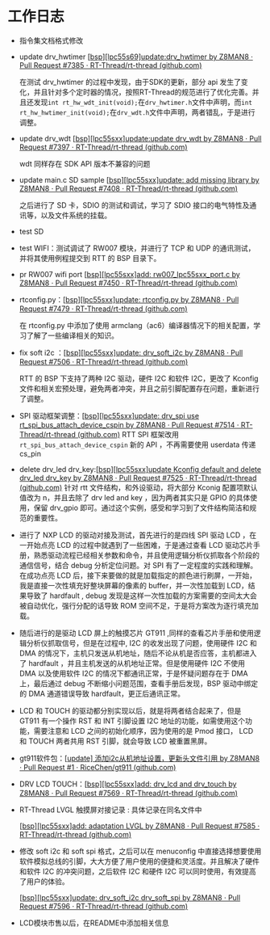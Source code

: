 # 工作日志

- 指令集文档格式修改

- update drv_hwtimer  [[bsp\][lpc55s69]update:drv_hwtimer by Z8MAN8 · Pull Request #7385 · RT-Thread/rt-thread (github.com)](https://github.com/RT-Thread/rt-thread/pull/7385)

  在测试 drv_hwtimer  的过程中发现，由于SDK的更新，部分 api 发生了变化，并且针对多个定时器的情况，按照RT-Thread的规范进行了优化完善。并且还发现`int rt_hw_wdt_init(void);`在`drv_hwtimer.h`文件中声明，而`int rt_hw_hwtimer_init(void);`在`drv_wdt.h`文件中声明，两者错乱，于是进行调整。

- update drv_wdt  [[bsp\][lpc55sxx]update:update drv_wdt by Z8MAN8 · Pull Request #7397 · RT-Thread/rt-thread (github.com)](https://github.com/RT-Thread/rt-thread/pull/7397)

  wdt 同样存在 SDK API 版本不兼容的问题

- update main.c SD sample  [[bsp\][lpc55sxx]update: add missing library by Z8MAN8 · Pull Request #7408 · RT-Thread/rt-thread (github.com)](https://github.com/RT-Thread/rt-thread/pull/7408)

  之后进行了 SD 卡，SDIO 的测试和调试，学习了 SDIO 接口的电气特性及通讯等，以及文件系统的挂载。

- test SD

- test WIFI：测试调试了 RW007 模块，并进行了 TCP 和 UDP 的通讯测试，并将其使用例程提交到 RTT 的 BSP 目录下。

- pr RW007 wifi port  [[bsp\][lpc55sxx]add: rw007_lpc55sxx_port.c by Z8MAN8 · Pull Request #7450 · RT-Thread/rt-thread (github.com)](https://github.com/RT-Thread/rt-thread/pull/7450)

- rtconfig.py：[[bsp\][lpc55sxx]update: rtconfig.py by Z8MAN8 · Pull Request #7479 · RT-Thread/rt-thread (github.com)](https://github.com/RT-Thread/rt-thread/pull/7479)

  在 rtconfig.py 中添加了使用 armclang（ac6）编译器情况下的相关配置，学习了解了一些编译相关的知识。

- fix soft i2c ：[[bsp\][lpc55sxx]update: drv_soft_i2c by Z8MAN8 · Pull Request #7506 · RT-Thread/rt-thread (github.com)](https://github.com/RT-Thread/rt-thread/pull/7506)

  RTT 的 BSP 下支持了两种 I2C 驱动，硬件 I2C 和软件 I2C，更改了 Kconfig 文件和相关宏预处理，避免两者冲突，并且之前引脚配置存在问题，重新进行了调整。

- SPI 驱动框架调整：[[bsp\][lpc55sxx]update: drv_spi use rt_spi_bus_attach_device_cspin by Z8MAN8 · Pull Request #7514 · RT-Thread/rt-thread (github.com)](https://github.com/RT-Thread/rt-thread/pull/7514)
  RTT SPI 框架改用 `rt_spi_bus_attach_device_cspin` 新的 API ，不再需要使用 userdata 传递 cs_pin

- delete drv_led drv_key:[[bsp\][lpc55sxx]update Kconfig default and delete drv_led drv_key by Z8MAN8 · Pull Request #7525 · RT-Thread/rt-thread (github.com)](https://github.com/RT-Thread/rt-thread/pull/7525)
  针对 rtt 文件结构，和外设驱动，将大部分 Kconig 配置项默认值改为 n，并且去除了 drv led and key ，因为两者其实只是 GPIO 的具体使用，保留 drv_gpio 即可。通过这个实例，感受和学习到了文件结构简洁和规范的重要性。

- 进行了 NXP LCD 的驱动对接及测试，首先进行的是四线 SPI 驱动 LCD ，在一开始点亮 LCD 的过程中就遇到了一些困难，于是通过查看 LCD 驱动芯片手册，熟悉驱动流程已经相关参数和命令，并且使用逻辑分析仪抓取各个阶段的通信信号，结合 debug 分析定位问题。对 SPI 有了一定程度的实践和理解。在成功点亮 LCD 后，接下来要做的就是加载指定的颜色进行刷屏，一开始，我是直接一次性填充好整块屏幕的像素的 buffer，并一次性加载到 LCD，结果导致了 hardfault , debug 发现是这样一次性加载的方案需要的空间太大会被自动优化，强行分配的话导致 ROM 空间不足，于是将方案改为逐行填充加载。

- 随后进行的是驱动 LCD 屏上的触摸芯片 GT911 ,同样的查看芯片手册和使用逻辑分析仪抓取信号，但是在过程中, I2C 的收发出现了问题，使用硬件 I2C 和 DMA 的情况下，主机只发送从机地址，随后不论从机是否应答，主机都进入了 hardfault ，并且主机发送的从机地址正常。但是使用硬件 I2C 不使用 DMA 以及使用软件 I2C 的情况下都通讯正常，于是怀疑问题存在于 DMA 上，最后通过 debug 不断缩小问题范围，查看手册后发现，BSP 驱动中绑定的 DMA 通道错误导致 hardfault，更正后通讯正常。 

- LCD 和 TOUCH 的驱动都分别实现以后，就是将两者结合起来了，但是 GT911 有一个操作 RST 和 INT 引脚设置 I2C 地址的功能，如需使用这个功能，需要注意和 LCD 之间的初始化顺序，因为使用的是 Pmod  接口， LCD
  和 TOUCH 两者共用 RST 引脚，就会导致 LCD 被重置黑屏。

- gt911软件包：[[update\] 添加i2c从机地址设置，更新头文件引用 by Z8MAN8 · Pull Request #1 · RiceChen/gt911 (github.com)](https://github.com/RiceChen/gt911/pull/1)

- DRV LCD TOUCH：[[bsp\][lpc55sxx]add: drv_lcd and drv_touch by Z8MAN8 · Pull Request #7569 · RT-Thread/rt-thread (github.com)](https://github.com/RT-Thread/rt-thread/pull/7569)

- RT-Thread LVGL 触摸屏对接记录 :  具体记录在同名文件中

  [[bsp\][lpc55sxx]add: adaptation LVGL by Z8MAN8 · Pull Request #7585 · RT-Thread/rt-thread (github.com)](https://github.com/RT-Thread/rt-thread/pull/7585)

- 修改 soft i2c 和 soft spi 格式，之后可以在 menuconfig 中直接选择想要使用软件模拟总线的引脚，大大方便了用户使用的便捷和灵活度。并且解决了硬件和软件 I2C 的冲突问题，之后软件 I2C 和硬件 I2C 可以同时使用，有效提高了用户的体验。

  [[bsp\][lpc55sxx]update: drv_soft_i2c drv_soft_spi by Z8MAN8 · Pull Request #7596 · RT-Thread/rt-thread (github.com)](https://github.com/RT-Thread/rt-thread/pull/7596)

- LCD模块市售以后，在README中添加相关信息